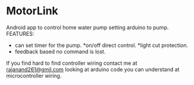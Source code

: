 # MotorLink
Android app to control home water pump setting arduino to pump.
FEATURES:
 * can set timer for the pump.
 *on/off direct control.
 *light cut protection.
 * feedback based no command is lost.
 
 If you find hard to find controller wiring contact me at rajanand261@gmil.com
 looking at arduino code you can understand at microcontroller wiring.

